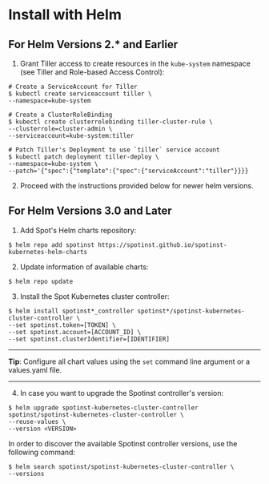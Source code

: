 # Install with Helm

## For Helm Versions 2.\* and Earlier

1. Grant Tiller access to create resources in the `kube-system` namespace (see Tiller and Role-based Access Control):

```Shellscript
# Create a ServiceAccount for Tiller
$ kubectl create serviceaccount tiller \
--namespace=kube-system

# Create a ClusterRoleBinding
$ kubectl create clusterrolebinding tiller-cluster-rule \
--clusterrole=cluster-admin \
--serviceaccount=kube-system:tiller

# Patch Tiller's Deployment to use `tiller` service account
$ kubectl patch deployment tiller-deploy \
--namespace=kube-system \
--patch='{"spec":{"template":{"spec":{"serviceAccount":"tiller"}}}}
```

2. Proceed with the instructions provided below for newer helm versions.

## For Helm Versions 3.0 and Later

1. Add Spot's Helm charts repository:

`$ helm repo add spotinst https://spotinst.github.io/spotinst-kubernetes-helm-charts`

2. Update information of available charts:

`$ helm repo update`

3. Install the Spot Kubernetes cluster controller:

```Shellscript
$ helm install spotinst*_controller spotinst*/spotinst-kubernetes-cluster-controller \
--set spotinst.token=[TOKEN] \
--set spotinst.account=[ACCOUNT_ID] \
--set spotinst.clusterIdentifier=[IDENTIFIER]
```

---

**Tip**: Configure all chart values using the `set` command line argument or a values.yaml file.

---

4. In case you want to upgrade the Spotinst controller's version:

```Shellscript
$ helm upgrade spotinst-kubernetes-cluster-controller spotinst/spotinst-kubernetes-cluster-controller \
--reuse-values \
--version <VERSION>
```

In order to discover the available Spotinst controller versions, use the following command:

```Shellscript
$ helm search spotinst/spotinst-kubernetes-cluster-controller \
--versions
```
